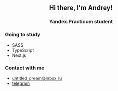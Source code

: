 <h2 align='center'> Hi there, I'm Andrey! </h2>
<h3 align='center'> Yandex.Practicum student </h3>

### Going to study
- SASS
- TypeScript
- Next.js

### Contact with me
- [untitled_dream@inbox.ru](mailto:untitled_dream@inbox.ru)
- [telegram](https://t.me/untitled_dream)
